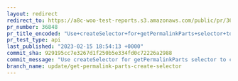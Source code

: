 ```yaml
---
layout: redirect
redirect_to: https://a8c-woo-test-reports.s3.amazonaws.com/public/pr/36848/api/index.html
pr_number: 36848
pr_title_encoded: "Use+createSelector+for+getPermalinkParts+selector+to+cache+result"
pr_test_type: api
last_published: "2023-02-15 18:54:13 +0000"
commit_sha: 929195cc7e3267d1f250b5e334fd0c72226a2988
commit_message: "Use createSelector for getPermalinkParts selector to cache result"
branch_name: update/get-permalink-parts-create-selector
---
```

